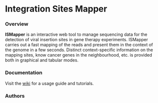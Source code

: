 # Integration Sites Mapper

### Overview

**ISMapper** is an interactive web tool to manage sequencing data for the
detection of viral insertion sites in gene therapy experiments. ISMapper carries out a
fast mapping of the reads and present them in the context of the genome in a
few seconds. Distinct context-specific information on the mapping sites, know
cancer genes in the neighbourhood, etc. is provided both in graphical and tabular
modes.


### Documentation

Visit the [wiki](https://github.com/biowt/ismapper/wiki) for a usage guide and tutorials.


### Authors
